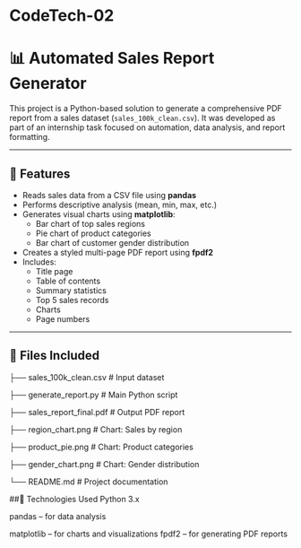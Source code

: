 # CodeTech-02
# 📊 Automated Sales Report Generator

This project is a Python-based solution to generate a comprehensive PDF report from a sales dataset (`sales_100k_clean.csv`). It was developed as part of an internship task focused on automation, data analysis, and report formatting.

---

## 🔧 Features

- Reads sales data from a CSV file using **pandas**
- Performs descriptive analysis (mean, min, max, etc.)
- Generates visual charts using **matplotlib**:
  - Bar chart of top sales regions
  - Pie chart of product categories
  - Bar chart of customer gender distribution
- Creates a styled multi-page PDF report using **fpdf2**
- Includes:
  - Title page
  - Table of contents
  - Summary statistics
  - Top 5 sales records
  - Charts
  - Page numbers

---

## 📂 Files Included

├── sales_100k_clean.csv # Input dataset

├── generate_report.py # Main Python script

├── sales_report_final.pdf # Output PDF report

├── region_chart.png # Chart: Sales by region

├── product_pie.png # Chart: Product categories

├── gender_chart.png # Chart: Gender distribution

└── README.md # Project documentation

##📌 Technologies Used
Python 3.x

pandas – for data analysis

matplotlib – for charts and visualizations
fpdf2 – for generating PDF reports

